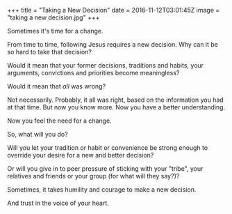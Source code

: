 +++
title = "Taking a New Decision"
date = 2016-11-12T03:01:45Z
image = "taking a new decision.jpg"
+++

Sometimes it's time for a change.

From time to time, following Jesus requires a new decision.
Why can it be so hard to take that decision?

Would it mean that your former decisions, traditions and habits, your arguments, 
convictions and priorities become meaningless? 

Would it mean that *all* was wrong?

Not necessarily. Probably, it all was right, based on the 
information you had at that time. But now you know more. Now you have a
better understanding. 

Now you feel the need for a change.

So, what will you do?

Will you let your tradition or habit or convenience be strong enough to override your desire 
for a new and better decision? 

Or will you give in to peer pressure of sticking with
your "tribe", your relatives and friends or your group (for what will they say?)?

Sometimes, it takes humility and courage to make a new decision.

And trust in the voice of your heart. 